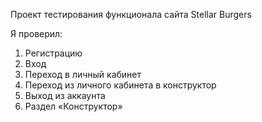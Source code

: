 Проект тестирования функционала сайта Stellar Burgers

Я проверил:
1. Регистрацию
2. Вход
3. Переход в личный кабинет
4. Переход из личного кабинета в конструктор 
5. Выход из аккаунта
6. Раздел «Конструктор»
